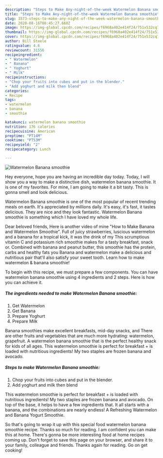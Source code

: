 ```yaml
---
description: "Steps to Make Any-night-of-the-week Watermelon Banana smoothie"
title: "Steps to Make Any-night-of-the-week Watermelon Banana smoothie"
slug: 3573-steps-to-make-any-night-of-the-week-watermelon-banana-smoothie
date: 2020-08-16T06:45:27.668Z
image: https://img-global.cpcdn.com/recipes/f6968a402e414f24/751x532cq70/watermelon-banana-smoothie-recipe-main-photo.jpg
thumbnail: https://img-global.cpcdn.com/recipes/f6968a402e414f24/751x532cq70/watermelon-banana-smoothie-recipe-main-photo.jpg
cover: https://img-global.cpcdn.com/recipes/f6968a402e414f24/751x532cq70/watermelon-banana-smoothie-recipe-main-photo.jpg
author: Bill Steele
ratingvalue: 4.6
reviewcount: 31556
recipeingredient:
- " Watermelon"
- " Banana"
- " Yoghurt"
- " Milk"
recipeinstructions:
- "Chop your fruits into cubes and put in the blender."
- "Add yoghurt and milk then blend"
categories:
- Recipe
tags:
- watermelon
- banana
- smoothie

katakunci: watermelon banana smoothie 
nutrition: 176 calories
recipecuisine: American
preptime: "PT14M"
cooktime: "PT53M"
recipeyield: "2"
recipecategory: Lunch

---
```



![Watermelon Banana smoothie](https://img-global.cpcdn.com/recipes/f6968a402e414f24/751x532cq70/watermelon-banana-smoothie-recipe-main-photo.jpg)

Hey everyone, hope you are having an incredible day today. Today, I will show you a way to make a distinctive dish, watermelon banana smoothie. It is one of my favorites. For mine, I am going to make it a bit tasty. This is gonna smell and look delicious.

Watermelon Banana smoothie is one of the most popular of recent trending meals on earth. It's appreciated by millions daily. It's easy, it's fast, it tastes delicious. They are nice and they look fantastic. Watermelon Banana smoothie is something which I have loved my whole life.

Dear beloved friends, Here is another video of mine &#34;How to Make Banana and Watermelon Smoothie&#34;. Full of juicy strawberries, luscious watermelon and a banana for a tropical kick, it was the drink of my This scrumptious vitamin C and potassium rich smoothie makes for a tasty breakfast, snack or. Combined with banana and peanut butter, this smoothie has the protein, carbs and healthy fats you Banana and watermelon make a delicious and nutritious pair that&#39;ll also satisfy your sweet tooth. Learn how to make watermelon &amp; banana smoothie!


To begin with this recipe, we must prepare a few components. You can have watermelon banana smoothie using 4 ingredients and 2 steps. Here is how you can achieve it.

<!--inarticleads1-->

##### The ingredients needed to make Watermelon Banana smoothie:

1. Get  Watermelon
1. Get  Banana
1. Prepare  Yoghurt
1. Prepare  Milk


Banana smoothies make excellent breakfasts, mid-day snacks, and There are other fruits and vegetables that are much more hydrating: watermelon, grapefruit. A watermelon banana smoothie that is the perfect healthy snack for kids of all ages. This watermelon smoothie is perfect for breakfast + is loaded with nutritious ingredients! My two staples are frozen banana and avocado. 

<!--inarticleads2-->

##### Steps to make Watermelon Banana smoothie:

1. Chop your fruits into cubes and put in the blender.
1. Add yoghurt and milk then blend


This watermelon smoothie is perfect for breakfast + is loaded with nutritious ingredients! My two staples are frozen banana and avocado. On top of the base, it helps to have a few ingredients that. It all starts with a banana, and the combinations are nearly endless! A Refreshing Watermelon and Banana Yogurt Smoothie. 

So that's going to wrap it up with this special food watermelon banana smoothie recipe. Thanks so much for reading. I am confident you can make this at home. There's gonna be more interesting food at home recipes coming up. Don't forget to save this page on your browser, and share it to your family, colleague and friends. Thanks again for reading. Go on get cooking!
